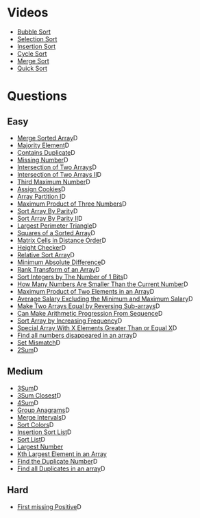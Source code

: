 # Videos
- [Bubble Sort](https://youtu.be/F5MZyqRp_IM)
- [Selection Sort](https://youtu.be/Nd4SCCIHFWk)
- [Insertion Sort](https://youtu.be/By_5-RRqVeE)
- [Cycle Sort](https://www.youtube.com/watch?v=JfinxytTYFQ&list=RDCMUCBGOUQHNNtNGcGzVq5rIXjw&start_radio=1&rv=JfinxytTYFQ&t=2)
- [Merge Sort](https://youtu.be/iKGAgWdgoRk)
- [Quick Sort](https://youtu.be/Z8svOqamag8)

# Questions

## Easy
- [Merge Sorted Array](https://leetcode.com/problems/merge-sorted-array/)D
- [Majority Element](https://leetcode.com/problems/majority-element/)D
- [Contains Duplicate](https://leetcode.com/problems/contains-duplicate/)D
- [Missing Number](https://leetcode.com/problems/missing-number/)D
- [Intersection of Two Arrays](https://leetcode.com/problems/intersection-of-two-arrays/)D
- [Intersection of Two Arrays II](https://leetcode.com/problems/intersection-of-two-arrays-ii/)D
- [Third Maximum Number](https://leetcode.com/problems/third-maximum-number/)D
- [Assign Cookies](https://leetcode.com/problems/assign-cookies/)D
- [Array Partition I](https://leetcode.com/problems/array-partition-i/)D
- [Maximum Product of Three Numbers](https://leetcode.com/problems/maximum-product-of-three-numbers/)D
- [Sort Array By Parity](https://leetcode.com/problems/sort-array-by-parity/)D
- [Sort Array By Parity II](https://leetcode.com/problems/sort-array-by-parity-ii/)D
- [Largest Perimeter Triangle](https://leetcode.com/problems/largest-perimeter-triangle/)D
- [Squares of a Sorted Array](https://leetcode.com/problems/squares-of-a-sorted-array/)D
- [Matrix Cells in Distance Order](https://leetcode.com/problems/matrix-cells-in-distance-order/)D
- [Height Checker](https://leetcode.com/problems/height-checker/)D
- [Relative Sort Array](https://leetcode.com/problems/relative-sort-array/)D
- [Minimum Absolute Difference](https://leetcode.com/problems/minimum-absolute-difference/)D
- [Rank Transform of an Array](https://leetcode.com/problems/rank-transform-of-an-array/)D
- [Sort Integers by The Number of 1 Bits](https://leetcode.com/problems/sort-integers-by-the-number-of-1-bits/)D
- [How Many Numbers Are Smaller Than the Current Number](https://leetcode.com/problems/how-many-numbers-are-smaller-than-the-current-number/)D
- [Maximum Product of Two Elements in an Array](https://leetcode.com/problems/maximum-product-of-two-elements-in-an-array/)D
- [Average Salary Excluding the Minimum and Maximum Salary](https://leetcode.com/problems/average-salary-excluding-the-minimum-and-maximum-salary/)D
- [Make Two Arrays Equal by Reversing Sub-arrays](https://leetcode.com/problems/make-two-arrays-equal-by-reversing-sub-arrays/)D
- [Can Make Arithmetic Progression From Sequence](https://leetcode.com/problems/can-make-arithmetic-progression-from-sequence/)D
- [Sort Array by Increasing Frequency](https://leetcode.com/problems/sort-array-by-increasing-frequency/)D
- [Special Array With X Elements Greater Than or Equal X](https://leetcode.com/problems/special-array-with-x-elements-greater-than-or-equal-x/)D
- [Find all numbers disappeared in an array](https://leetcode.com/problems/find-all-numbers-disappeared-in-an-array/)D
- [Set Mismatch](https://leetcode.com/problems/set-mismatch/)D
- [2Sum](https://leetcode.com/problems/two-sum/)D

## Medium
- [3Sum](https://leetcode.com/problems/3sum/)D
- [3Sum Closest](https://leetcode.com/problems/3sum-closest/)D
- [4Sum](https://leetcode.com/problems/4sum/)D
- [Group Anagrams](https://leetcode.com/problems/group-anagrams/)D
- [Merge Intervals](https://leetcode.com/problems/merge-intervals/)D
- [Sort Colors](https://leetcode.com/problems/sort-colors/)D
- [Insertion Sort List](https://leetcode.com/problems/insertion-sort-list/)D
- [Sort List](https://leetcode.com/problems/sort-list/)D
- [Largest Number](https://leetcode.com/problems/largest-number/)
- [Kth Largest Element in an Array](https://leetcode.com/problems/kth-largest-element-in-an-array/)
- [Find the Duplicate Number](https://leetcode.com/problems/find-the-duplicate-number/)D
- [Find all Duplicates in an array](https://leetcode.com/problems/find-all-duplicates-in-an-array/)D

## Hard
- [First missing Positive](https://leetcode.com/problems/first-missing-positive/)D
